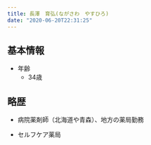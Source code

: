 ```yaml
---
title: 長澤　育弘(ながさわ　やすひろ)
date: "2020-06-20T22:31:25"
---
```


## 基本情報
* 年齢
  * 34歳

## 略歴

* 病院薬剤師（北海道や青森）、地方の薬局勤務

* セルフケア薬局

